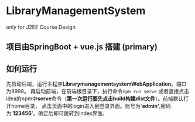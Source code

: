 # LibraryManagementSystem
only for J2EE Course Design
## 项目由SpringBoot + vue.js 搭建 (primary)

## 如何运行

先启动后端，运行主程序**LibrarymanagementsystemWebApplication**。端口为8998。
再启动前端，在前端根目录下，执行命令<code>npm run serve</code>
或者直接点击idea的npm中**serve**命令（**第一次运行要先点击build构建dist文件**）。前端默认打开home目录，
点击页面中的login进入到登录界面。账号为'**admin'**,密码为'**123456**'。确定后即可跳转到index界面。
